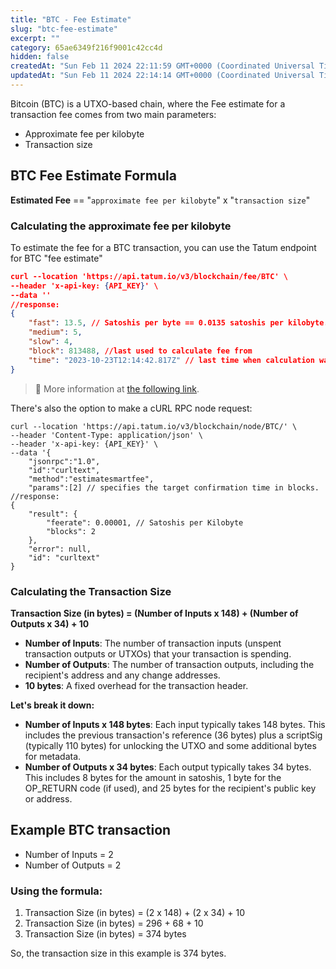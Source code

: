 ```yaml
---
title: "BTC - Fee Estimate"
slug: "btc-fee-estimate"
excerpt: ""
category: 65ae6349f216f9001c42cc4d
hidden: false
createdAt: "Sun Feb 11 2024 22:11:59 GMT+0000 (Coordinated Universal Time)"
updatedAt: "Sun Feb 11 2024 22:14:14 GMT+0000 (Coordinated Universal Time)"
---
```

Bitcoin (BTC) is a UTXO-based chain, where the Fee estimate for a transaction fee comes from two main parameters:

- Approximate fee per kilobyte
- Transaction size

## BTC Fee Estimate Formula

**Estimated Fee** == "`approximate fee per kilobyte`" x "`transaction size`"

### Calculating the approximate fee per kilobyte

To estimate the fee for a BTC transaction, you can use the Tatum endpoint for BTC "fee estimate"

```json cURL
curl --location 'https://api.tatum.io/v3/blockchain/fee/BTC' \
--header 'x-api-key: {API_KEY}' \
--data ''
//response:
{
    "fast": 13.5, // Satoshis per byte == 0.0135 satoshis per kilobyte.
    "medium": 5,
    "slow": 4,
    "block": 813488, //last used to calculate fee from
    "time": "2023-10-23T12:14:42.817Z" // last time when calculation was executed
}
```

> 📘 More information at [the following link](https://apidoc.tatum.io/tag/Blockchain-fees/#operation/getBlockchainFee).

There's also the option to make a cURL RPC node request:

```Text cURL
curl --location 'https://api.tatum.io/v3/blockchain/node/BTC/' \
--header 'Content-Type: application/json' \
--header 'x-api-key: {API_KEY}' \
--data '{
    "jsonrpc":"1.0",
    "id":"curltext",
    "method":"estimatesmartfee",
    "params":[2] // specifies the target confirmation time in blocks.
//response:
{
    "result": {
        "feerate": 0.00001, // Satoshis per Kilobyte
        "blocks": 2
    },
    "error": null,
    "id": "curltext"
}
```

### Calculating the Transaction Size

**Transaction Size (in bytes) = (Number of Inputs x 148) + (Number of Outputs x 34) + 10**

- **Number of Inputs**: The number of transaction inputs (unspent transaction outputs or UTXOs) that your transaction is spending.
- **Number of Outputs**: The number of transaction outputs, including the recipient's address and any change addresses.
- **10 bytes**: A fixed overhead for the transaction header.

**Let's break it down:**

- **Number of Inputs x 148 bytes**: Each input typically takes 148 bytes. This includes the previous transaction's reference (36 bytes) plus a scriptSig (typically 110 bytes) for unlocking the UTXO and some additional bytes for metadata.
- **Number of Outputs x 34 bytes**: Each output typically takes 34 bytes. This includes 8 bytes for the amount in satoshis, 1 byte for the OP_RETURN code (if used), and 25 bytes for the recipient's public key or address.

## Example BTC transaction

- Number of Inputs = 2
- Number of Outputs = 2

### Using the formula:

1. Transaction Size (in bytes) = (2 x 148) + (2 x 34) + 10
2. Transaction Size (in bytes) = 296 + 68 + 10
3. Transaction Size (in bytes) = 374 bytes

So, the transaction size in this example is 374 bytes.
